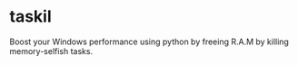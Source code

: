 # taskil
Boost your Windows performance using python by freeing R.A.M by killing memory-selfish tasks.  
